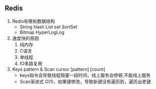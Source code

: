 ## Redis

1. Redis有哪些数据结构
    - String Hash List set SortSet
    - Bitmap HyperLogLog
2. 速度快的原因
    1. 纯内存
    2. C语言
    3. 单线程
    4. IO多路复用
3. Keys pattern & Scan cursor [pattern] [count]
    - keys指令会导致线程阻塞一段时间，线上服务会停顿,不能线上服务
    - Scan渐进式 O(1)，如果键修改，导致新键没有遍历到，遍历出老键